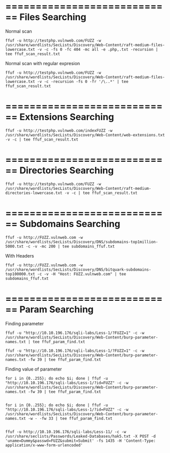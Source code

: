 ============================
Files Searching
============================

Normal scan

    ffuf -u http://testphp.vulnweb.com/FUZZ -w /usr/share/wordlists/SecLists/Discovery/Web-Content/raft-medium-files-lowercase.txt -v -c -fs 0 -fc 404 -mc all -e .php,.txt -recursion | tee ffuf_scan_result.txt

Normal scan with regular expresion

    ffuf -u http://testphp.vulnweb.com/FUZZ -w /usr/share/wordlists/SecLists/Discovery/Web-Content/raft-medium-files-lowercase.txt -v -c -recursion -fs 0 -fr '/\..*' | tee ffuf_scan_result.txt



============================
Extensions Searching
============================


    ffuf -u http://testphp.vulnweb.com/indexFUZZ -w /usr/share/wordlists/SecLists/Discovery/Web-Content/web-extensions.txt -v -c | tee ffuf_scan_result.txt




============================
Directories Searching
============================

    ffuf -u http://testphp.vulnweb.com/FUZZ -w /usr/share/wordlists/SecLists/Discovery/Web-Content/raft-medium-directories-lowercase.txt -v -c | tee ffuf_scan_result.txt




============================
Subdomains Searching
============================

    ffuf -u http://FUZZ.vulnweb.com -w /usr/share/wordlists/SecLists/Discovery/DNS/subdomains-top1million-5000.txt -c -v -mc 200 | tee subdomains_ffuf.txt

With Headers

    ffuf -u http://FUZZ.vulnweb.com -w /usr/share/wordlists/SecLists/Discovery/DNS/bitquark-subdomains-top100000.txt -c -v -H "Host: FUZZ.vulnweb.com" | tee subdomains_ffuf.txt


============================
Param Searching
============================

Finding parameter

    ffuf -u "http://10.10.196.176/sqli-labs/Less-1/?FUZZ=1" -c -w /usr/share/wordlists/SecLists/Discovery/Web-Content/burp-parameter-names.txt | tee ffuf_param_find.txt

    ffuf -u "http://10.10.196.176/sqli-labs/Less-1/?FUZZ=1" -c -w /usr/share/wordlists/SecLists/Discovery/Web-Content/burp-parameter-names.txt -fw 39 | tee ffuf_param_find.txt


Finding value of parameter

    for i in {0..255}; do echo $i; done | ffuf -u "http://10.10.196.176/sqli-labs/Less-1/?id=FUZZ" -c -w /usr/share/wordlists/SecLists/Discovery/Web-Content/burp-parameter-names.txt -fw 39 | tee ffuf_param_find.txt


    for i in {0..255}; do echo $i; done | ffuf -u "http://10.10.196.176/sqli-labs/Less-1/?id=FUZZ" -c -w /usr/share/wordlists/SecLists/Discovery/Web-Content/burp-parameter-names.txt -w - -fw 33 | tee ffuf_param_find.txt


    ffuf -u http://10.10.196.176/sqli-labs/Less-11/ -c -w /usr/share/seclists/Passwords/Leaked-Databases/hak5.txt -X POST -d 'uname=Dummy&passwd=FUZZ&submit=Submit' -fs 1435 -H 'Content-Type: application/x-www-form-urlencoded'

